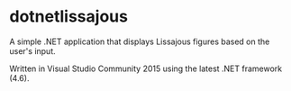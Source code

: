 # dotnetlissajous
A simple .NET application that displays Lissajous figures based on the user's input.

Written in Visual Studio Community 2015 using the latest .NET framework (4.6).
